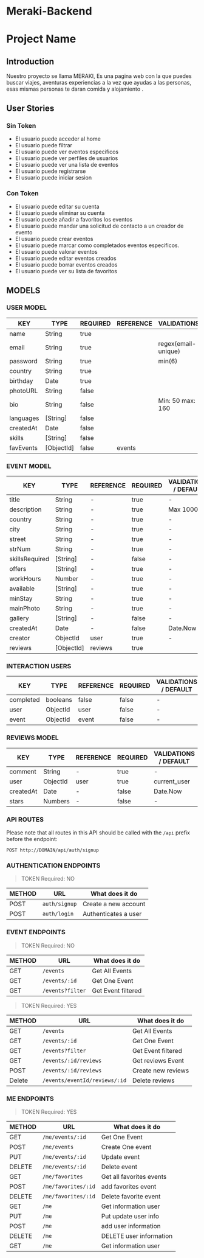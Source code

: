 # Meraki-Backend
# Project Name

## Introduction

Nuestro proyecto se llama MERAKI, Es una pagina web con la que puedes buscar viajes, aventuras experiencias a la vez que ayudas a las personas, esas mismas personas te daran comida y alojamiento .

## User Stories 
### Sin Token 
 
* El usuario puede acceder al home 
* El usuario puede filtrar 
* El usuario puede ver eventos especificos 
* El usuario puede ver perfiles de usuarios 
* El usuario puede ver una lista de eventos 
* El usuario puede registrarse 
* El usuario puede iniciar sesion

### Con Token
* El usuario puede editar su cuenta 
* El usuario puede eliminar su cuenta
* El usuario puede añadir a favoritos los eventos 
* El usuario puede mandar una solicitud de contacto a un creador de evento  
* El usuario puede crear eventos 
* El usuario puede marcar como completados eventos especificos.
* El usuario puede valorar eventos 
* El usuario puede editar eventos creados
* El usuario puede borrar eventos creados
* El usuario puede ver su lista de favoritos


## MODELS

### USER MODEL

| KEY       | TYPE     | REQUIRED | REFERENCE | VALIDATIONS          | DEFAULT|
|-----------|----------|----------|-----------|----------------------|--------| 
| name      | String   | true     |           |                      |        |
| email     | String   | true     |           | regex(email-unique)  |        |
| password  | String   | true     |           | min(6)               |        |
| country   | String   | true     |           |                      |        |
| birthday  | Date     | true     |           |                      |        |
| photoURL  | String   | false    |           |                      |  Url   |
| bio       | String   | false    |           | Min: 50 max: 160     |        |
| languages | [String] | false    |           |                      |        |
| createdAt | Date     | false    |           |                      |Date.Now|   
| skills    | [String] | false    |           |                      |        |
| favEvents |[ObjectId]| false    |  events   |                      |        |


### EVENT MODEL

| KEY            | TYPE     | REFERENCE | REQUIRED | VALIDATIONS / DEFAULT |
|----------------|----------|-----------|----------|-----------------------|
| title          | String   | -         | true     | -                     |
| description    | String   | -         | true     | Max 1000              |
| country        | String   | -         | true     | -                     |
| city           | String   | -         | true     | -                     |
| street         | String   | -         | true     | -                     |
| strNum         | String   | -         | true     | -                     |
| skillsRequired | [String] | -         | false    | -                     |
| offers         | [String] | -         | true     | -                     |
| workHours      | Number   | -         | true     | -                     |
| available      | [String] | -         | true     | -                     |
| minStay        | String   | -         | true     | -                     |
| mainPhoto      | String   | -         | true     | -                     |
| gallery        | [String] | -         | false    | -                     |
| createdAt      | Date     | -         | false    | Date.Now              |
| creator        | ObjectId | user      | true     | -                     |
| reviews        |[ObjectId]| reviews   | true     |                       |

### INTERACTION USERS

| KEY            | TYPE     | REFERENCE | REQUIRED | VALIDATIONS / DEFAULT |
|----------------|----------|-----------|----------|-----------------------|
| completed      | booleans | false     | false    | -                     |        
| user           | ObjectId | user      | false    | -                     | 
| event          | ObjectId | event     | false    | -                     | 



### REVIEWS MODEL
| KEY      | TYPE     | REFERENCE | REQUIRED | VALIDATIONS / DEFAULT       |
| -------- | -------- | --------- | -------- | ----------------------------|
| comment  | String   | -         | true     | -                           |
| user     | ObjectId | user      | true     | current_user                |
| createdAt| Date     | -         | false    | Date.Now                    |
| stars    | Numbers  | -         | false    | -                           |

### API ROUTES

Please note that all routes in this API should be called with the `/api` prefix before the endpoint:

```
POST http://DOMAIN/api/auth/signup
```

### AUTHENTICATION ENDPOINTS
> TOKEN Required: NO

| METHOD | URL           | What does it do      |
| ------ | ------------- | -------------------- |
| POST   | `auth/signup` | Create a new account |
| POST   | `auth/login`  | Authenticates a user |

### EVENT ENDPOINTS
> TOKEN Required: NO

| METHOD | URL                        | What does it do          |
| ------ | ---------------------------| ------------------------ |
| GET    | `/events`                  | Get All Events           |
| GET    | `/events/:id`              | Get One Event            |
| GET    | `/events?filter`           | Get  Event filtered      |

> TOKEN Required: YES

| METHOD | URL                          | What does it do          |
| ------ | -----------------------------| ------------------------ |
| GET    | `/events`                    | Get All Events           |
| GET    | `/events/:id`                | Get One Event            |
| GET    | `/events?filter`             | Get  Event filtered      |
| GET    | `/events/:id/reviews`        | Get  reviews  Event      |
| POST   | `/events/:id/reviews`        | Create new reviews       |
| Delete |`/events/eventId/reviews/:id` | Delete reviews           |????


### ME ENDPOINTS

> TOKEN Required: YES

| METHOD | URL                        | What does it do          |
| ------ | ---------------------------| ------------------------ |
| GET    | `/me/events/:id`           | Get One Event            |
| POST   | `/me/events`               | Create One event         |
| PUT    | `/me/events/:id`           | Update event             |
| DELETE | `/me/events/:id`           | Delete event             |
| GET    | `/me/favorites`            | Get all favorites events |
| POST   | `/me/favorites/:id`        | add favorites event      |
| DELETE | `/me/favorites/:id`        | Delete favorite event    |
| GET    | `/me`                      | Get information user     |
| PUT    | `/me`                      | Put update user info     |
| POST   | `/me`                      | add user information     |
| DELETE | `/me`                      | DELETE user information  |
| GET    | `/me`                      | Get information user     |







<!-- ### TODOs COMMENTS
> TOKEN Required: YES

| METHOD | URL                             | What does it do             |
| ------ | ------------------------------- | --------------------------- |
| GET    | `me/events/:todoId/comments`     | Get All Comments in a Todo  |
| POST   | `me/events/:todoId/comments`     | Create a Comment in a Todo  |
| PUT    | `me/events/:todoId/comments/:id` | Update a Comment in a Todo  |
| DELETE | `me/events/:todoId/comments/:id` | Deletes a Comment in a Todo | -->

